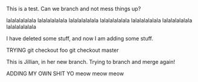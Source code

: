 This is a test. Can we branch and not mess things up?

lalalalalalala
lalalalalalala
lalalalalalala
lalalalalalala
lalalalalalala
lalalalalalala
lalalalalalala

I have deleted some stuff, and now I am adding some stuff.
<!-- >>>>>>> bad5254cc69325b4ba9a403ef7388ab4ad2f689f -->

TRYING git checkout foo
git checkout master


This is Jillian, in her new branch. Trying to branch and merge again!

ADDING MY OWN SHIT YO
meow meow meow
